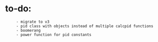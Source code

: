 # to-do:
         - migrate to v3
         - pid class with objects instead of multiple calcpid functions
         - boomerang
         - power function for pid constants
